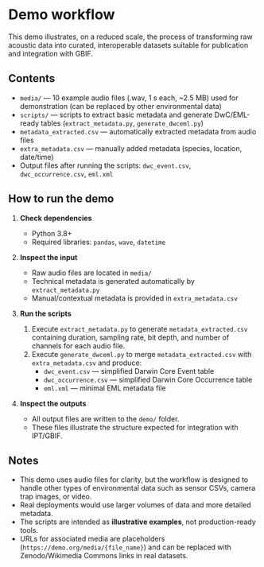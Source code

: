 # Demo workflow

This demo illustrates, on a reduced scale, the process of transforming raw acoustic data into curated, interoperable datasets suitable for publication and integration with GBIF.

## Contents

- `media/` — 10 example audio files (.wav, 1 s each, ~2.5 MB) used for demonstration (can be replaced by other environmental data)
- `scripts/` — scripts to extract basic metadata and generate DwC/EML-ready tables (`extract_metadata.py`, `generate_dwceml.py`)
- `metadata_extracted.csv` — automatically extracted metadata from audio files
- `extra_metadata.csv` — manually added metadata (species, location, date/time)
- Output files after running the scripts: `dwc_event.csv`, `dwc_occurrence.csv`, `eml.xml`

## How to run the demo

1. **Check dependencies**
   - Python 3.8+
   - Required libraries: `pandas`, `wave`, `datetime`

2. **Inspect the input**
   - Raw audio files are located in `media/`
   - Technical metadata is generated automatically by `extract_metadata.py`
   - Manual/contextual metadata is provided in `extra_metadata.csv`

3. **Run the scripts**
   1. Execute `extract_metadata.py` to generate `metadata_extracted.csv` containing duration, sampling rate, bit depth, and number of channels for each audio file.
   2. Execute `generate_dwceml.py` to merge `metadata_extracted.csv` with `extra_metadata.csv` and produce:
      - `dwc_event.csv` — simplified Darwin Core Event table
      - `dwc_occurrence.csv` — simplified Darwin Core Occurrence table
      - `eml.xml` — minimal EML metadata file

4. **Inspect the outputs**
   - All output files are written to the `demo/` folder.
   - These files illustrate the structure expected for integration with IPT/GBIF.

## Notes

- This demo uses audio files for clarity, but the workflow is designed to handle other types of environmental data such as sensor CSVs, camera trap images, or video.
- Real deployments would use larger volumes of data and more detailed metadata.
- The scripts are intended as **illustrative examples**, not production-ready tools.
- URLs for associated media are placeholders (`https://demo.org/media/{file_name}`) and can be replaced with Zenodo/Wikimedia Commons links in real datasets.



